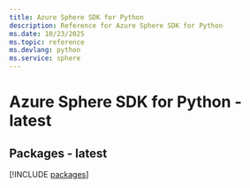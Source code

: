 ```yaml
---
title: Azure Sphere SDK for Python
description: Reference for Azure Sphere SDK for Python
ms.date: 10/23/2025
ms.topic: reference
ms.devlang: python
ms.service: sphere
---
```

# Azure Sphere SDK for Python - latest
## Packages - latest
[!INCLUDE [packages](sphere-index.md)]